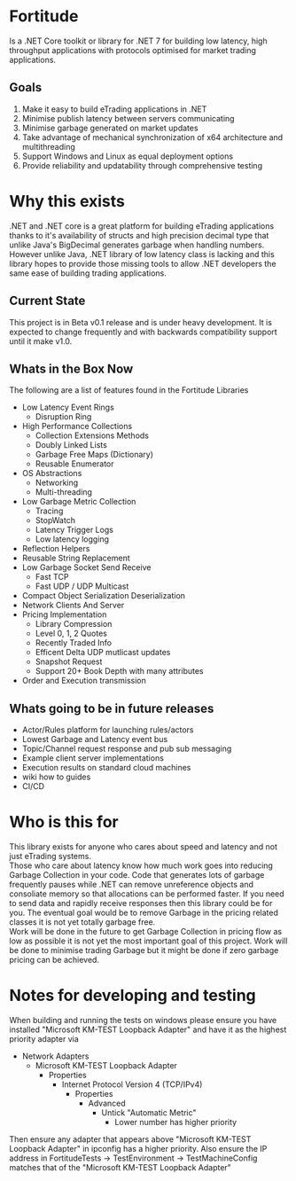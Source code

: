 # Fortitude

Is a .NET Core toolkit or library for .NET 7 for building low latency, high throughput 
applications with protocols optimised for market trading applications.

## Goals
1. Make it easy to build eTrading applications in .NET 
2. Minimise publish latency between servers communicating
3. Minimise garbage generated on market updates
4. Take advantage of mechanical synchronization of x64 architecture and multithreading
5. Support Windows and Linux as equal deployment options
6. Provide reliability and updatability through comprehensive testing

# Why this exists
.NET and .NET core is a great platform for building eTrading applications thanks to it's availability of 
structs and high precision decimal type that unlike Java's BigDecimal generates garbage when handling numbers.
However unlike Java, .NET library of low latency class is lacking and this library hopes to provide those missing
tools to allow .NET developers the same ease of building trading applications.

## Current State 
This project is in Beta v0.1 release and is under heavy development.  It is expected to change frequently 
and with backwards compatibility support until it make v1.0.

## Whats in the Box Now
The following are a list of features found in the Fortitude Libraries
* Low Latency Event Rings
  * Disruption Ring 
* High Performance Collections
  * Collection Extensions Methods
  * Doubly Linked Lists
  * Garbage Free Maps (Dictionary)
  * Reusable Enumerator 
* OS Abstractions
  * Networking
  * Multi-threading
* Low Garbage Metric Collection
  * Tracing
  * StopWatch
  * Latency Trigger Logs
  * Low latency logging 
* Reflection Helpers
* Reusable String Replacement
* Low Garbage Socket Send Receive
  * Fast TCP
  * Fast UDP / UDP Multicast 
* Compact Object Serialization Deserialization
* Network Clients And Server
* Pricing Implementation
  * Library Compression 
  * Level 0, 1, 2 Quotes
  * Recently Traded Info
  * Efficent Delta UDP mutlicast updates
  * Snapshot Request  
  * Support 20+ Book Depth with many attributes
* Order and Execution transmission
  
## Whats going to be in future releases
* Actor/Rules platform for launching rules/actors
* Lowest Garbage and Latency event bus
* Topic/Channel request response and pub sub messaging
* Example client server implementations
* Execution results on standard cloud machines
* wiki how to guides
* CI/CD

# Who is this for
This library exists for anyone who cares about speed and latency and not just eTrading systems.  
Those who care about latency know how much work goes into reducing Garbage Collection in your code.
Code that generates lots of garbage frequently pauses while .NET can remove unreference objects and
consoliate memory so that allocations can be performed faster.
If you need to send data and rapidly receive responses then this library could be for you.
The eventual goal would be to remove Garbage in the pricing related classes it is not yet totally garbage free.  
Work will be done in the future to get Garbage Collection in pricing flow as low as possible it is not yet
the most important goal of this project.  Work will be done to minimise trading Garbage but it might be done
if zero garbage pricing can be achieved.

# Notes for developing and testing
When building and running the tests on windows please ensure you have installed "Microsoft KM-TEST Loopback Adapter"
and have it as the highest priority adapter via
* Network Adapters 
  * Microsoft KM-TEST Loopback Adapter 
    * Properties 
      * Internet Protocol Version 4 (TCP/IPv4)
        * Properties
          * Advanced
            * Untick "Automatic Metric"
              * Lower number has higher priority 

Then ensure any adapter that appears above "Microsoft KM-TEST Loopback Adapter" in ipconfig has a higher priority.
Also ensure the IP address in FortitudeTests -> TestEnvironment -> TestMachineConfig matches that of the 
"Microsoft KM-TEST Loopback Adapter"